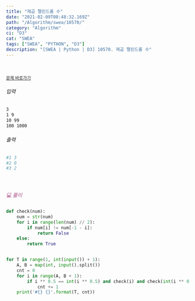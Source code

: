 ```yaml
---
title: "제곱 팰린드롬 수"
date: "2021-02-09T08:48:32.169Z"
path: "/Algorithm/swea/10570/"
category: "Algorithm"
ci: "D3"
cat: "SWEA"
tags: ["SWEA", "PYTHON", "D3"]
description: "[SWEA | Python | D3] 10570. 제곱 팰린드롬 수"
---
```


<br />

<a href="https://swexpertacademy.com/main/code/problem/problemDetail.do?problemLevel=3&contestProbId=AXO72aaqPrcDFAXS&categoryId=AXO72aaqPrcDFAXS&categoryType=CODE&problemTitle=&orderBy=FIRST_REG_DATETIME&selectCodeLang=PYTHON&select-1=3&pageSize=10&pageIndex=1"><small>문제 바로가기</small></a>

###### 입력

```sh
3
1 9
10 99
100 1000
```

###### 출력

```sh
#1 3
#2 0
#3 2
```

<br />

##### <h5 style="color:#C587AE;">💻 풀이</h5>

```python
def check(num):
    num = str(num)
    for i in range(len(num) // 2):
        if num[i] != num[-1 - i]:
            return False
    else:
        return True


for T in range(1, int(input()) + 1):
    A, B = map(int, input().split())
    cnt = 0
    for i in range(A, B + 1):
        if i ** 0.5 == int(i ** 0.5) and check(i) and check(int(i ** 0.5)):
            cnt += 1
    print('#{} {}'.format(T, cnt))
```

